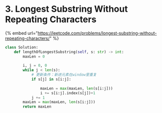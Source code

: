 # 3. Longest Substring Without Repeating Characters

{% embed url="https://leetcode.com/problems/longest-substring-without-repeating-characters/" %}

```python
class Solution:
    def lengthOfLongestSubstring(self, s: str) -> int:
        maxLen = 0
        
        i, j = 0, 0
        while j < len(s):
            # 更新条件：新进元素在window里重复
            if s[j] in s[i:j]:
                
                maxLen = max(maxLen, len(s[i:j]))
                i += s[i:j].index(s[j])+1
            j += 1
        maxLen = max(maxLen, len(s[i:j]))
        return maxLen
```

